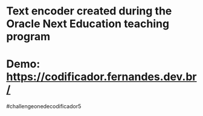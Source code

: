﻿# Text encoder created during the Oracle Next Education teaching program 
 # Demo: https://codificador.fernandes.dev.br/
 #challengeonedecodificador5

